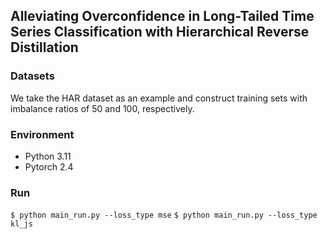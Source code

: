 ## Alleviating Overconfidence in Long-Tailed Time Series Classification with Hierarchical  Reverse Distillation

### Datasets
We take the HAR dataset as an example and construct training sets with imbalance ratios of 50 and 100, respectively.

### Environment
- Python 3.11
- Pytorch 2.4


### Run
`$ python main_run.py --loss_type mse`
`$ python main_run.py --loss_type kl_js`
